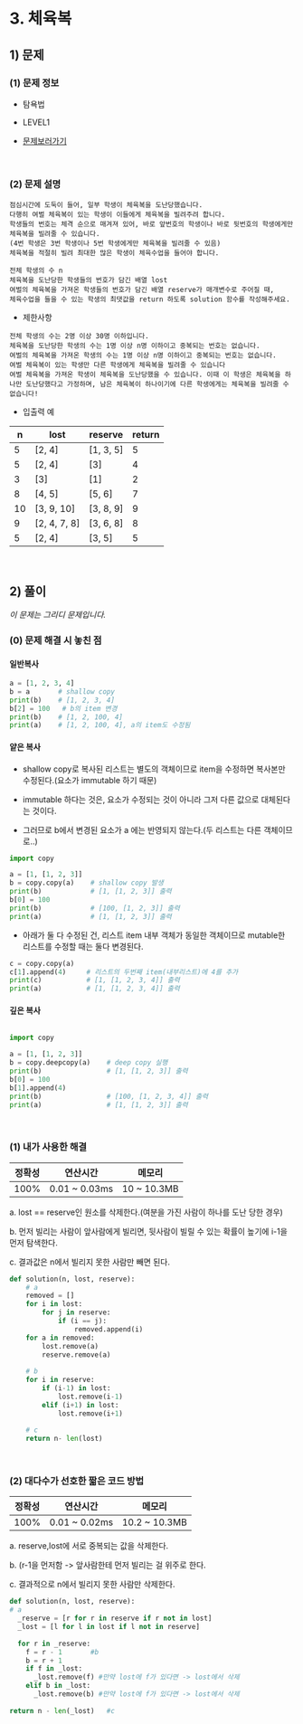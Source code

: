 # 3. 체육복

## 1) 문제

### (1) 문제 정보 
 - 탐욕법
 
 - LEVEL1
 
 - <a href="https://programmers.co.kr/learn/courses/30/lessons/42862">문제보러가기</a>
 
 <br/>

### (2) 문제 설명
```
점심시간에 도둑이 들어, 일부 학생이 체육복을 도난당했습니다. 
다행히 여벌 체육복이 있는 학생이 이들에게 체육복을 빌려주려 합니다. 
학생들의 번호는 체격 순으로 매겨져 있어, 바로 앞번호의 학생이나 바로 뒷번호의 학생에게만 체육복을 빌려줄 수 있습니다. 
(4번 학생은 3번 학생이나 5번 학생에게만 체육복을 빌려줄 수 있음)
체육복을 적절히 빌려 최대한 많은 학생이 체육수업을 들어야 합니다.

전체 학생의 수 n
체육복을 도난당한 학생들의 번호가 담긴 배열 lost
여벌의 체육복을 가져온 학생들의 번호가 담긴 배열 reserve가 매개변수로 주어질 때, 
체육수업을 들을 수 있는 학생의 최댓값을 return 하도록 solution 함수를 작성해주세요.
```

- 제한사항
```
전체 학생의 수는 2명 이상 30명 이하입니다.
체육복을 도난당한 학생의 수는 1명 이상 n명 이하이고 중복되는 번호는 없습니다.
여벌의 체육복을 가져온 학생의 수는 1명 이상 n명 이하이고 중복되는 번호는 없습니다.
여벌 체육복이 있는 학생만 다른 학생에게 체육복을 빌려줄 수 있습니다
여벌 체육복을 가져온 학생이 체육복을 도난당했을 수 있습니다. 이때 이 학생은 체육복을 하나만 도난당했다고 가정하며, 남은 체육복이 하나이기에 다른 학생에게는 체육복을 빌려줄 수 없습니다!
```
- 입출력 예

n | lost | reserve | return
---- | ---- | ---- | ---- 
5	| [2, 4] | [1, 3, 5] | 5
5	| [2, 4] |	[3] |	4
3	| [3] |	[1] |	2
8 | [4, 5] | [5, 6] | 7
10 | [3, 9, 10] | [3, 8, 9] | 9
9 | [2, 4, 7, 8] | [3, 6, 8] | 8
5 | [2, 4] | [3, 5] | 5

<br/>

## 2) 풀이

*이 문제는 그리디 문제입니다.*

### (0) 문제 해결 시 놓친 점

#### 일반복사 

```python
a = [1, 2, 3, 4]
b = a       # shallow copy
print(b)    # [1, 2, 3, 4]
b[2] = 100   # b의 item 변경
print(b)    # [1, 2, 100, 4]
print(a)    # [1, 2, 100, 4], a의 item도 수정됨
```

#### 얕은 복사

- shallow copy로 복사된 리스트는 별도의 객체이므로 item을 수정하면 복사본만 수정된다.(요소가 immutable 하기 때문)

- immutable 하다는 것은, 요소가 수정되는 것이 아니라 그저 다른 값으로 대체된다는 것이다. 

- 그러므로  b에서 변경된 요소가 a 에는 반영되지 않는다.(두 리스트는 다른 객체이므로..)

```python
import copy

a = [1, [1, 2, 3]]
b = copy.copy(a)    # shallow copy 발생
print(b)            # [1, [1, 2, 3]] 출력
b[0] = 100
print(b)            # [100, [1, 2, 3]] 출력
print(a)            # [1, [1, 2, 3]] 출력
```

- 아래가 둘 다 수정된 건, 리스트 item 내부 객체가 동일한 객체이므로 mutable한 리스트를 수정할 때는 둘다 변경된다.
```python
c = copy.copy(a)
c[1].append(4)     # 리스트의 두번째 item(내부리스트)에 4를 추가
print(c)           # [1, [1, 2, 3, 4]] 출력
print(a)           # [1, [1, 2, 3, 4]] 출력

```

#### 깊은 복사
```python

import copy

a = [1, [1, 2, 3]]
b = copy.deepcopy(a)    # deep copy 실행
print(b)                # [1, [1, 2, 3]] 출력
b[0] = 100
b[1].append(4)
print(b)                # [100, [1, 2, 3, 4]] 출력
print(a)                # [1, [1, 2, 3]] 출력
```
<br/>

### (1) 내가 사용한 해결 

정확성 | 연산시간 | 메모리 
---- | ---- | ----
100% | 0.01 ~ 0.03ms | 10 ~ 10.3MB

a. lost == reserve인 원소를 삭제한다.(여분을 가진 사람이 하나를 도난 당한 경우)

b. 먼저 빌리는 사람이 앞사람에게 빌리면, 뒷사람이 빌릴 수 있는 확률이 높기에 i-1을 먼저 탐색한다.

c. 결과값은 n에서 빌리지 못한 사람만 빼면 된다.


```python
def solution(n, lost, reserve):
    # a
    removed = []
    for i in lost:
        for j in reserve:
            if (i == j):
                removed.append(i)
    for a in removed:
        lost.remove(a)
        reserve.remove(a)
    
    # b
    for i in reserve:
        if (i-1) in lost:
            lost.remove(i-1)
        elif (i+1) in lost:
            lost.remove(i+1)
    
    # c
    return n- len(lost)
```

<br/>

### (2) 대다수가 선호한 짧은 코드 방법

정확성 | 연산시간 | 메모리 
---- | ---- | ----
100% | 0.01 ~ 0.02ms | 10.2 ~ 10.3MB

a. reserve,lost에 서로 중복되는 값을 삭제한다.

b. (r-1을 먼저함 -> 앞사람한테 먼저 빌리는 걸 위주로 한다.

c. 결과적으로 n에서 빌리지 못한 사람만 삭제한다.
```python
def solution(n, lost, reserve):
# a
  _reserve = [r for r in reserve if r not in lost]
  _lost = [l for l in lost if l not in reserve]
         
  for r in _reserve:
    f = r - 1       #b
    b = r + 1      
    if f in _lost:      
      _lost.remove(f) #만약 lost에 f가 있다면 -> lost에서 삭제
    elif b in _lost:
      _lost.remove(b) #만약 lost에 f가 있다면 -> lost에서 삭제
      
return n - len(_lost)   #c
```
